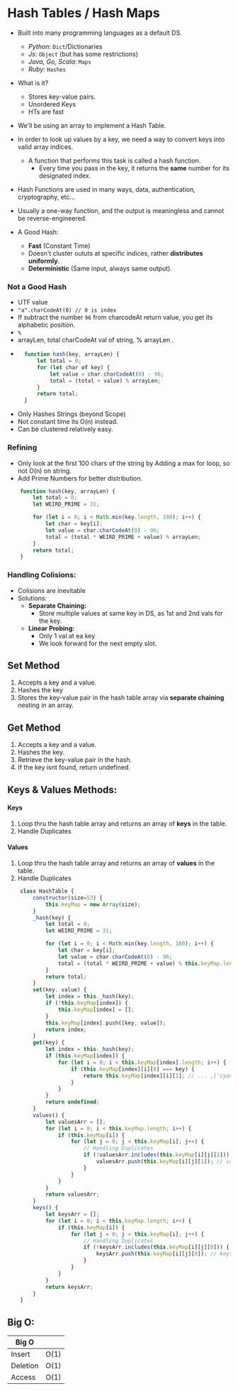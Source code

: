 # Hash Tables / Hash Maps
- Built into many programming languages as a default DS.
  - *Python*: `Dict`/Dictionaries
  - *Js*: `Object` (but has some restrictions)
  - *Java, Go, Scala*: `Maps`
  - *Ruby*: `Hashes`
  
- What is it?
  - Stores key-value pairs.
  - Unordered Keys
  - HTs are fast

- We'll be using an array to implement a Hash Table.

- In order to look up values by a key, we need a way to convert keys into valid array indices.
  - A function that performs this task is called a hash function.
    - Every time you pass in the key, it returns the **same** number for its designated index.

- Hash Functions are used in many ways, data, authentication, cryptography, etc... 
- Usually a one-way function, and the output is meaningless and cannot be reverse-engineered.
- A Good Hash:
  - **Fast** (Constant Time)
  - Doesn't cluster oututs at specific indices, rather **distributes uniformly**.
  - **Deterministic** (Same input, always same output).

### Not a Good Hash
- UTF value
- `"a".charCodeAt(0) // 0 is index`
- If subtract the number `96` from charcodeAt return value, you get its alphabetic position.
- `%`
- arrayLen, total charCodeAt val of string, % arrayLen .
- ```js
    function hash(key, arrayLen) {
        let total = 0;
        for (let char of key) {
            let value = char.charCodeAt(0) - 96;
            total = (total + value) % arrayLen;
        }
        return total;
    }
- Only Hashes Strings (beyond Scope)
- Not constant time its O(n) instead.
- Can be clustered relatively easy.

### Refining 
- Only look at the first 100 chars of the string by Adding a max for loop, so not O(n) on string.
- Add Prime Numbers for better distribution.
```js
    function hash(key, arrayLen) {
        let total = 0;
        let WEIRD_PRIME = 31;

        for (let i = 0; i < Math.min(key.length, 100); i++) {
            let char = key[i];
            let value = char.charCodeAt(0) - 96;
            total = (total * WEIRD_PRIME + value) % arrayLen;
        }
        return total;
    }
```
### Handling Colisions: 
- Colisions are inevitable
- Solutions:
  - **Separate Chaining:**
    - Store multiple values at same key in DS, as 1st and 2nd vals for the key.
  - **Linear Probing:**
    - Only 1 val at ea key
    - We look forward for the next empty slot.

## Set Method
1. Accepts a key and a value.
2. Hashes the key
3. Stores the key-value pair in the hash table array via **separate chaining** nesting in an array.

## Get Method
1. Accepts a key and a value.
2. Hashes the key.
3. Retrieve the key-value pair in the hash.
4. If the key isnt found, return undefined.

## Keys & Values Methods:
#### Keys
1. Loop thru the hash table array and returns an array of **keys** in the table. 
2. Handle Duplicates

#### Values
1. Loop thru the hash table array and returns an array of **values** in the table.
2. Handle Duplicates
   
```js
    class HashTable {
        constructor(size=53) {
            this.keyMap = new Array(size);
        }
        _hash(key) {
            let total = 0;
            let WEIRD_PRIME = 31;

            for (let i = 0; i < Math.min(key.length, 100); i++) {
                let char = key[i];
                let value = char.charCodeAt(0) - 96;
                total = (total * WEIRD_PRIME + value) % this.keyMap.length;
            }
            return total;
        }
        set(key, value) {
            let index = this._hash(key);
            if (!this.keyMap[index]) {
                this.keyMap[index] = [];
            }
            this.keyMap[index].push([key, value]);
            return index;
        }
        get(key) {
            let index = this._hash(key);
            if (this.keyMap[index]) {
                for (let i = 0; i < this.keyMap[index].length; i++) {
                    if (this.keyMap[index][i][0] === key) {
                        return this.keyMap[index][i][1]; // ... ,['cyan', #000fff], ...
                    }
                }
            }
            return undefined;
        }
        values() {
            let valuesArr = [];
            for (let i = 0; i < this.keyMap.length; i++) {
                if (this.keyMap[i]) {
                    for (let j = 0; j < this.keyMap[i]; j++) {
                        // Handling Duplicates
                        if (!valuesArr.includes(this.keyMap[i][j][1])) {
                            valuesArr.push(this.keyMap[i][j][1]); // values only
                        }
                    }
                }
            }
            return valuesArr;
        }
        keys() {
            let keysArr = [];
            for (let i = 0; i < this.keyMap.length; i++) {
                if (this.keyMap[i]) {
                    for (let j = 0; j < this.keyMap[i]; j++) {
                        // Handling Duplicates
                        if (!keysArr.includes(this.keyMap[i][j][0])) {
                            keysArr.push(this.keyMap[i][j][0]); // keys only
                        }
                    }
                }
            }
            return keysArr;
        }
    }
```

## Big O:
|  Big O   |      |
|----------|------|
| Insert   | O(1) |
| Deletion | O(1) |
| Access   | O(1) |
